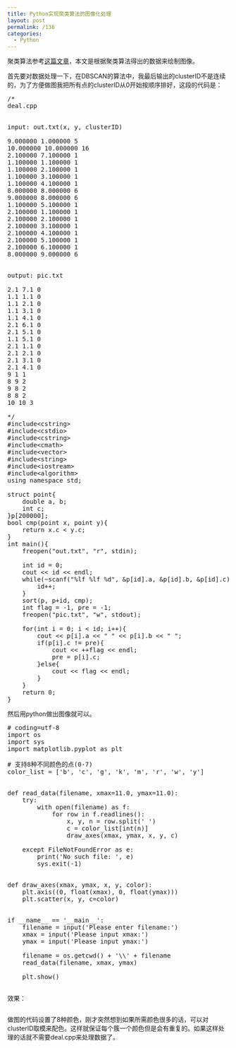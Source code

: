 ```yaml
---
title: Python实现聚类算法的图像化处理
layout: post
permalink: /136
categories:
  - Python
---
```

聚类算法参考<a href="http://livc95.cn/index.php/archives/778" target="_blank">这篇文章</a>，本文是根据聚类算法得出的数据来绘制图像。

首先要对数据处理一下，在DBSCAN的算法中，我最后输出的clusterID不是连续的，为了方便做图我把所有点的clusterID从0开始按顺序排好，这段的代码是：

<pre class="brush: cpp; title: ; notranslate" title="">/*
deal.cpp


input: out.txt(x, y, clusterID)
 
9.000000 1.000000 5
10.000000 10.000000 16
2.100000 7.100000 1
1.100000 1.100000 1
1.100000 2.100000 1
1.100000 3.100000 1
1.100000 4.100000 1
8.000000 8.000000 6
9.000000 8.000000 6
1.100000 5.100000 1
2.100000 1.100000 1
2.100000 2.100000 1
2.100000 3.100000 1
2.100000 4.100000 1
2.100000 5.100000 1
2.100000 6.100000 1
8.000000 9.000000 6


output: pic.txt

2.1 7.1 0
1.1 1.1 0
1.1 2.1 0
1.1 3.1 0
1.1 4.1 0
2.1 6.1 0
2.1 5.1 0
1.1 5.1 0
2.1 1.1 0
2.1 2.1 0
2.1 3.1 0
2.1 4.1 0
9 1 1
8 9 2
9 8 2
8 8 2
10 10 3

*/
#include&lt;cstring&gt;
#include&lt;cstdio&gt;
#include&lt;cstring&gt;
#include&lt;cmath&gt;
#include&lt;vector&gt;
#include&lt;string&gt;
#include&lt;iostream&gt;
#include&lt;algorithm&gt;
using namespace std;

struct point{
    double a, b;
    int c;
}p[200000];
bool cmp(point x, point y){
    return x.c &lt; y.c;
}
int main(){
    freopen("out.txt", "r", stdin);

    int id = 0;
    cout &lt;&lt; id &lt;&lt; endl;
    while(~scanf("%lf %lf %d", &p[id].a, &p[id].b, &p[id].c)){
        id++;
    }
    sort(p, p+id, cmp);
    int flag = -1, pre = -1;
    freopen("pic.txt", "w", stdout);

    for(int i = 0; i &lt; id; i++){
        cout &lt;&lt; p[i].a &lt;&lt; " " &lt;&lt; p[i].b &lt;&lt; " ";
        if(p[i].c != pre){
            cout &lt;&lt; ++flag &lt;&lt; endl;
            pre = p[i].c;
        }else{
            cout &lt;&lt; flag &lt;&lt; endl;
        }
    }
    return 0;
}
</pre>

然后用python做出图像就可以。

<pre class="brush: python; title: ; notranslate" title=""># coding=utf-8
import os
import sys
import matplotlib.pyplot as plt

# 支持8种不同颜色的点(0-7)
color_list = ['b', 'c', 'g', 'k', 'm', 'r', 'w', 'y']


def read_data(filename, xmax=11.0, ymax=11.0):
    try:
        with open(filename) as f:
            for row in f.readlines():
                x, y, n = row.split(' ')
                c = color_list[int(n)]
                draw_axes(xmax, ymax, x, y, c)

    except FileNotFoundError as e:
        print('No such file: ', e)
        sys.exit(-1)


def draw_axes(xmax, ymax, x, y, color):
    plt.axis((0, float(xmax), 0, float(ymax)))
    plt.scatter(x, y, c=color)


if __name__ == '__main__':
    filename = input('Please enter filename:')
    xmax = input('Please input xmax:')
    ymax = input('Please input ymax:')

    filename = os.getcwd() + '\\' + filename
    read_data(filename, xmax, ymax)

    plt.show()

</pre>

效果：

[<img class="alignnone" src="https://i1.wp.com/ww1.sinaimg.cn/large/9cd77f2ejw1f2obzn2z73j20uq0fojs0.jpg?resize=1106%2C564" alt="" data-recalc-dims="1" />](https://i1.wp.com/ww1.sinaimg.cn/large/9cd77f2ejw1f2obzn2z73j20uq0fojs0.jpg)

做图的代码设置了8种颜色，刚才突然想到如果所需颜色很多的话，可以对clusterID取模来配色。这样就保证每个簇一个颜色但是会有重复的。如果这样处理的话就不需要deal.cpp来处理数据了。
